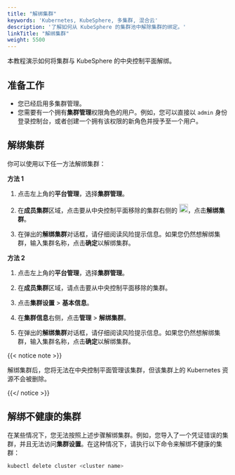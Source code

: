 ```yaml
---
title: "解绑集群"
keywords: 'Kubernetes, KubeSphere, 多集群, 混合云'
description: '了解如何从 KubeSphere 的集群池中解除集群的绑定。'
linkTitle: "解绑集群"
weight: 5500
---
```


本教程演示如何将集群与 KubeSphere 的中央控制平面解绑。

## 准备工作

- 您已经启用多集群管理。
- 您需要有一个拥有**集群管理**权限角色的用户。例如，您可以直接以 `admin` 身份登录控制台，或者创建一个拥有该权限的新角色并授予至一个用户。

## 解绑集群

你可以使用以下任一方法解绑集群：

**方法 1**

1. 点击左上角的**平台管理**，选择**集群管理**。

2. 在**成员集群**区域，点击要从中央控制平面移除的集群右侧的 <img src="/images/docs/v3.3/common-icons/three-dots.png" height="20" />，点击**解绑集群**。

3. 在弹出的**解绑集群**对话框，请仔细阅读风险提示信息。如果您仍然想解绑集群，输入集群名称，点击**确定**以解绑集群。

**方法 2**

1. 点击左上角的**平台管理**，选择**集群管理**。

2. 在**成员集群**区域，请点击要从中央控制平面移除的集群。

3. 点击**集群设置** > **基本信息**。

4. 在**集群信息**右侧，点击**管理** > **解绑集群**。

5. 在弹出的**解绑集群**对话框，请仔细阅读风险提示信息。如果您仍然想解绑集群，输入集群名称，点击**确定**以解绑集群。

{{< notice note >}}

解绑集群后，您将无法在中央控制平面管理该集群，但该集群上的 Kubernetes 资源不会被删除。

{{</ notice >}} 

## 解绑不健康的集群

在某些情况下，您无法按照上述步骤解绑集群。例如，您导入了一个凭证错误的集群，并且无法访问**集群设置**。在这种情况下，请执行以下命令来解绑不健康的集群：

```bash
kubectl delete cluster <cluster name>
```

